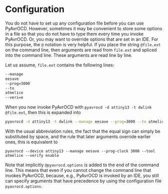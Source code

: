 # Configuration

You do not have to set up any configuration file before you can use PyAvrOCD. However, sometimes it may be convenient to store some options in a file so that you do not have to type them every time you invoke PyAvrOCD. Or, you may want to override options that are set in an IDE. For this purpose, the `@` notation is very helpful. If you place the string `@file.ext` on the command line, then arguments are read from `file.ext` and spliced into the command line. These arguments are read line by line.

Let us assume, `file.ext` contains the following lines:

```bash
--manage
eesave
--prog=3000
--to
atmelice
--veri=e
```

When you now invoke PyAvrOCD with `pyavrocd -d attiny13 -t dwlink @file.ext`, then this is expanded into

```bash
pyavrocd -d attiny13 -t dwlink --manage eesave --prog=3000 --to atmelice --veri=e
```

With the usual abbreviation rules, the fact that the equal sign can simply be substituted by space,  and the rule that later arguments override earlier ones, this is equivalent to

```text
pyavrocd --device attiny13 --manage eesave --prog-clock 3000 --tool atmelice --verify enable
```

Note that implicitly `@pyavrocd.options` is added to the end of the command line. This means that even if you cannot change the command line that invokes PyAvrOCD, because, e.g., PyAvrOCD is invoked by an IDE, you still can specify arguments that have precedence by using the configuration file `pyavrocd.options`.
